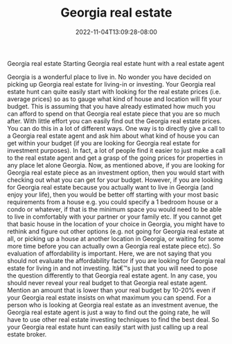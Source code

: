 ﻿---
title: "Georgia real estate"
date: 2022-11-04T13:09:28-08:00
description: "real estate Tips for Web Success"
featured_image: "/images/real estate.jpg"
tags: ["real estate"]
---

Georgia real estate 
Starting Georgia real estate hunt with a real estate agent

Georgia is a wonderful place to live in. No wonder you have decided on picking up Georgia real estate for living-in or investing. Your Georgia real estate hunt can quite easily start with looking for the real estate prices (i.e. average prices) so as to gauge what kind of house and location will fit your budget. This is assuming that you have already estimated how much you can afford to spend on that Georgia real estate piece that you are so much after. 
With little effort you can easily find out the Georgia real estate prices. You can do this in a lot of different ways. One way is to directly give a call to a Georgia real estate agent and ask him about what kind of house you can get within your budget (if you are looking for Georgia real estate for investment purposes). In fact, a lot of people find it easier to just make a call to the real estate agent and get a grasp of the going prices for properties in any place let alone Georgia. Now, as mentioned above, if you are looking for Georgia real estate piece as an investment option, then you would start with checking out what you can get for your budget. However, if you are looking for Georgia real estate because you actually want to live in Georgia (and enjoy your life), then you would be better off starting with your most basic requirements from a house e.g. you could specify a 1 bedroom house or a condo or whatever, if that is the minimum space you would need to be able to live in comfortably with your partner or your family etc. If you cannot get that basic house in the location of your choice in Georgia, you might have to rethink and figure out other options (e.g. not going for Georgia real estate at all, or picking up a house at another location in Georgia, or waiting for some more time before you can actually own a Georgia real estate piece etc). So evaluation of affordability is important. Here, we are not saying that you should not evaluate the affordability factor if you are looking for Georgia real estate for living in and not investing. Itâ€™s just that you will need to pose the question differently to that Georgia real estate agent. In any case, you should never reveal your real budget to that Georgia real estate agent. Mention an amount that is lower than your real budget by 10-20% even if your Georgia real estate insists on what maximum you can spend. For a person who is looking at Georgia real estate as an investment avenue, the Georgia real estate agent is just a way to find out the going rate, he will have to use other real estate investing techniques to find the best deal. 
So your Georgia real estate hunt can easily start with just calling up a real estate broker.


